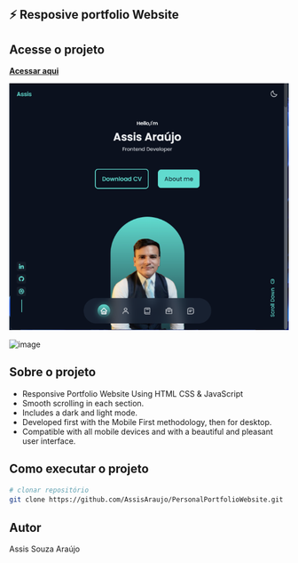 ## ⚡️ **Resposive portfolio Website**

##  Acesse o projeto
**[Acessar aqui](https://portifolioweb-assis.netlify.app/)**
 
![image](https://github.com/AssisAraujo/PersonalPortfolioWebsite/blob/main/assets/img/img-1.png)

![image](https://user-images.githubusercontent.com/54477660/156861660-ff55b253-9f31-4319-ab0a-b189d5d9c127.png)



## Sobre o projeto 

- Responsive Portfolio Website Using HTML CSS & JavaScript
- Smooth scrolling in each section.
- Includes a dark and light mode.
- Developed first with the Mobile First methodology, then for desktop.
- Compatible with all mobile devices and with a beautiful and pleasant user interface.

## Como executar o projeto

```bash
# clonar repositório
git clone https://github.com/AssisAraujo/PersonalPortfolioWebsite.git

```

## Autor

Assis Souza Araújo

